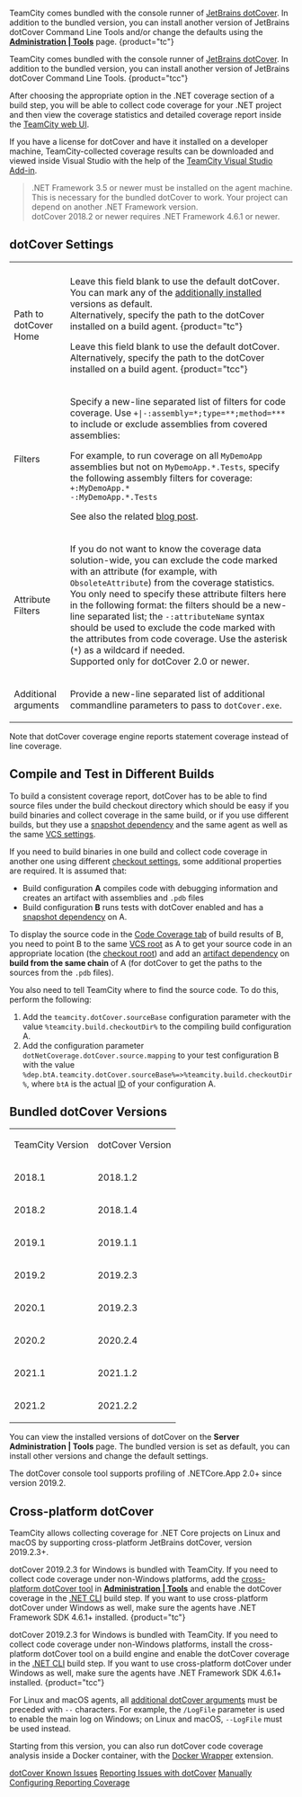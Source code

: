 [//]: # (title: JetBrains dotCover)
[//]: # (auxiliary-id: JetBrains dotCover)

TeamCity comes bundled with the console runner of [JetBrains dotCover](http://www.jetbrains.com/dotcover/). In addition to the bundled version, you can install another version of JetBrains dotCover Command Line Tools and/or change the defaults using the __[Administration | Tools](installing-agent-tools.md)__ page.
{product="tc"}

TeamCity comes bundled with the console runner of [JetBrains dotCover](http://www.jetbrains.com/dotcover/). In addition to the bundled version, you can install another version of JetBrains dotCover Command Line Tools.
{product="tcc"}

After choosing the appropriate option in the .NET coverage section of a build step, you will be able to collect code coverage for your .NET project and then view the coverage statistics and detailed coverage report inside the [TeamCity web UI](working-with-build-results.md).

If you have a license for dotCover and have it installed on a developer machine, TeamCity-collected coverage results can be downloaded and viewed inside Visual Studio with the help of the [TeamCity Visual Studio Add-in](visual-studio-addin.md).

>.NET Framework 3.5 or newer must be installed on the agent machine. This is necessary for the bundled dotCover to work. Your project can depend on another .NET Framework version.   
dotCover 2018.2 or newer requires .NET Framework 4.6.1 or newer.

## dotCover Settings

<table>

<tr>

<td></td><td></td>

</tr>

<tr>

<td>

Path to dotCover Home

</td>

<td>

Leave this field blank to use the default dotCover. You can mark any of the [additionally installed](installing-agent-tools.md) versions as default.   
Alternatively, specify the path to the dotCover installed on a build agent.
{product="tc"}

Leave this field blank to use the default dotCover. Alternatively, specify the path to the dotCover installed on a build agent.
{product="tcc"}

</td></tr><tr>

<td>

Filters

</td>

<td>

Specify a new-line separated list of filters for code coverage. Use `+|-:assembly=*;type=**;method=***` to include or exclude assemblies from covered assemblies:

<include src="branch-filter.md" include-id="OR-syntax-tip"/>

For example, to run coverage on all `MyDemoApp` assemblies but not on `MyDemoApp.*.Tests`, specify the following assembly filters for coverage:   
`+:MyDemoApp.*`   
`-:MyDemoApp.*.Tests`

See also the related [blog post](https://blog.jetbrains.com/dotnet/2010/12/10/coverage-with-dotcover-teamcity-mstest-nunit-or-mspec/).

</td></tr><tr>

<td>

Attribute Filters

</td>

<td>

If you do not want to know the coverage data solution-wide, you can exclude the code marked with an attribute (for example, with `ObsoleteAttribute`) from the coverage statistics. You only need to specify these attribute filters here in the following format: the filters should be a new-line separated list; the `-:attributeName` syntax should be used to exclude the code marked with the attributes from code coverage. Use the asterisk (`*`) as a wildcard if needed.   
Supported only for dotCover 2.0 or newer.

</td></tr><tr>

<td id="additional-arguments">

Additional arguments

</td>

<td>

Provide a new-line separated list of additional commandline parameters to pass to `dotCover.exe`.

</td></tr></table>

Note that dotCover coverage engine reports statement coverage instead of line coverage.

## Compile and Test in Different Builds

To build a consistent coverage report, dotCover has to be able to find source files under the build checkout directory which should be easy if you build binaries and collect coverage in the same build, or if you use different builds, but they use a [snapshot dependency](build-dependencies-setup.md#Snapshot+Dependencies) and the same agent as well as the same [VCS settings](configuring-vcs-settings.md).

If you need to build binaries in one build and collect code coverage in another one using different [checkout settings](vcs-checkout-rules.md), some additional properties are required. It is assumed that:
* Build configuration __A__ compiles code with debugging information and creates an artifact with assemblies and `.pdb` files
* Build configuration __B__ runs tests with dotCover enabled and has a [snapshot dependency](build-dependencies-setup.md#Snapshot+Dependencies) on A.

To display the source code in the [Code Coverage tab](working-with-build-results.md#Code+Coverage+Results) of build results of B, you need to point B to the same [VCS root](configuring-vcs-roots.md) as A to get your source code in an appropriate location (the [checkout root](build-checkout-directory.md)) and add an [artifact dependency](build-dependencies-setup.md#Artifact+Dependencies) on __build from the same chain__ of A (for dotCover to get the paths to the sources from the `.pdb` files).

You also need to tell TeamCity where to find the source code. To do this, perform the following:
1. Add the `teamcity.dotCover.sourceBase` configuration parameter with the value `%teamcity.build.checkoutDir%` to the compiling build configuration A.
2. Add the configuration parameter `dotNetCoverage.dotCover.source.mapping` to your test configuration B with the value `%dep.btA.teamcity.dotCover.sourceBase%=>%teamcity.build.checkoutDir%`, where `btA` is the actual [ID](identifier.md) of your configuration A.

## Bundled dotCover Versions

<table><tr>

<td>

TeamCity Version

</td>

<td>

dotCover Version

</td></tr><tr>

<td>

2018.1

</td>

<td>

2018.1.2

</td></tr><tr>

<td>

2018.2

</td>

<td>

2018.1.4

</td></tr><tr>

<td>

2019.1

</td>

<td>

2019.1.1

</td></tr><tr>

<td>

2019.2

</td>

<td>

2019.2.3

</td></tr>

<tr>

<td>

2020.1

</td>

<td>

2019.2.3

</td></tr>

<tr>

<td>

2020.2

</td>

<td>

2020.2.4

</td></tr>

<tr>

<td>

2021.1

</td>

<td>

2021.1.2

</td></tr>

<tr>

<td>

2021.2

</td>

<td>

2021.2.2

</td></tr>

</table>

You can view the installed versions of dotCover on the __Server Administration | Tools__ page. The bundled version is set as default, you can install other versions and change the default settings.

<note>

The dotCover console tool supports profiling of .NETCore.App 2.0+ since version 2019.2.

</note>

## Cross-platform dotCover

TeamCity allows collecting coverage for .NET Core projects on Linux and macOS by supporting cross-platform JetBrains dotCover, version 2019.2.3+.

dotCover 2019.2.3 for Windows is bundled with TeamCity. If you need to collect code coverage under non-Windows platforms, add the [cross-platform dotCover tool](https://www.nuget.org/packages/JetBrains.dotCover.DotNetCliTool) in __[Administration | Tools](installing-agent-tools.md)__ and enable the dotCover coverage in the [.NET CLI](net.md) build step. If you want to use cross-platform dotCover under Windows as well, make sure the agents have .NET Framework SDK 4.6.1+ installed.
{product="tc"}

dotCover 2019.2.3 for Windows is bundled with TeamCity. If you need to collect code coverage under non-Windows platforms, install the cross-platform dotCover tool on a build engine and enable the dotCover coverage in the [.NET CLI](net.md) build step. If you want to use cross-platform dotCover under Windows as well, make sure the agents have .NET Framework SDK 4.6.1+ installed.
{product="tcc"}

<note>

For Linux and macOS agents, all [additional dotCover arguments](#additional-arguments) must be preceded with `--` characters. For example, the `/LogFile` parameter is used to enable the main log on Windows; on Linux and macOS, `--LogFile` must be used instead.

</note>

Starting from this version, you can also run dotCover code coverage analysis inside a Docker container, with the [Docker Wrapper](docker-wrapper.md) extension.

 <seealso>
        <category ref="troubleshooting">
            <a href="known-issues.md#dotCover+known+issues">dotCover Known Issues</a>
            <a href="known-issues.md#dotCover+known+issues">Reporting Issues with dotCover</a>
        </category>
        <category ref="admin-guide">
            <a href="manually-configuring-reporting-coverage.md">Manually Configuring Reporting Coverage</a>
        </category>
</seealso>